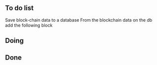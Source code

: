## To do list 
Save block-chain data to a database
From the blockchain data on the db add the following block


## Doing





## Done
